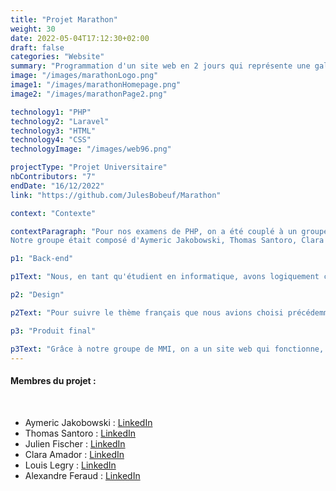 ```yaml
---
title: "Projet Marathon"
weight: 30
date: 2022-05-04T17:12:30+02:00
draft: false
categories: "Website"
summary: "Programmation d'un site web en 2 jours qui représente une gallerie d'art."
image: "/images/marathonLogo.png"
image1: "/images/marathonHomepage.png"
image2: "/images/marathonPage2.png"

technology1: "PHP"
technology2: "Laravel"
technology3: "HTML"
technology4: "CSS"
technologyImage: "/images/web96.png"

projectType: "Projet Universitaire"
nbContributors: "7"
endDate: "16/12/2022"
link: "https://github.com/JulesBobeuf/Marathon"

context: "Contexte"

contextParagraph: "Pour nos examens de PHP, on a été couplé à un groupe d'étudiants en Multimédia pour faire un site internet en 34 heures. Le thème donné à la promo était 'L'art numérique', nous avons donc choisi l'art numérique français' pour notre projet. Nous devions penser à tout : le logo, le front/back...
Notre groupe était composé d'Aymeric Jakobowski, Thomas Santoro, Clara Amador, Julien Fischer, Louis Legry, Alexandre Feraud et moi-même."

p1: "Back-end"

p1Text: "Nous, en tant qu'étudient en informatique, avons logiquement commencé par le back-end. Nous avons créé le CRUD de nos toiles et avons programmé toutes les fonctionnalités qui étaient demandées, comme des tris pour les œuvres, pour les auteurs. On a aussi donné la possibilité aux utilisateurs connectés de liker une œuvre. De plus, chaque utilisateur connecté peut écrire un commentaire sous une œuvre, et peut exposer ses œuvres dans la salle communautaire."

p2: "Design"

p2Text: "Pour suivre le thème français que nous avions choisi précédemment, nous avons mis le logo français dans notre site, et avons décidé de baser notre site sur le métro français. De ce fait, lorsque l'on arrive sur la page d'accueil, on peut voir un métro qui bouge de gauche à droite. Lorsque l'on clique sur 'voir l'exposition', on arrive sur une page montrant les différents arrêts de métro, qui représentent chacun des salles ayant pour thème l'un des arts numériques, comme la 3D, l'IA..."

p3: "Produit final"

p3Text: "Grâce à notre groupe de MMI, on a un site web qui fonctionne, qui est beau et qui possède la galerie d'art attendue. Le site n'a pas été peaufiné, car on avait seulement 34 heures pour travailler dessus. Cependant, les fonctionnalités sont présentes ainsi que le cœur du design. Comparé aux autres groupes, je pense que nous nous en sommes bien sortis. Pour finir, je souhaite remercier mon groupe car c'était un projet très difficile, mais nous avons réussi à nous en sortir, et je suis fier du produit final."
---
```


#### Membres du projet :
&nbsp;
- Aymeric Jakobowski : [LinkedIn](https://www.linkedin.com/in/aymeric-jakobowski/)
- Thomas Santoro : [LinkedIn](https://www.linkedin.com/in/thomas-santoro/)
- Julien Fischer : [LinkedIn](https://www.linkedin.com/in/julienfischer777/)
- Clara Amador : [LinkedIn](https://www.linkedin.com/in/clara-amador-490a91237/)
- Louis Legry : [LinkedIn](https://www.linkedin.com/in/louis-legry-426436239/)
- Alexandre Feraud : [LinkedIn](https://www.linkedin.com/in/alexandre-feraud-a81893143/)


